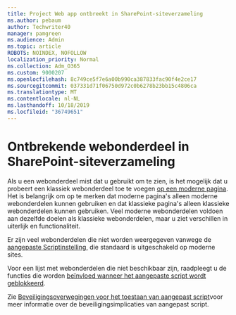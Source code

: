 ```yaml
---
title: Project Web app ontbreekt in SharePoint-siteverzameling
ms.author: pebaum
author: Techwriter40
manager: pamgreen
ms.audience: Admin
ms.topic: article
ROBOTS: NOINDEX, NOFOLLOW
localization_priority: Normal
ms.collection: Adm_O365
ms.custom: 9000207
ms.openlocfilehash: 8c749ce5f7e6a00b990ca387833fac90f4e2ce17
ms.sourcegitcommit: 037331d71f06750d972c0b6278b23bb15c4806ca
ms.translationtype: MT
ms.contentlocale: nl-NL
ms.lasthandoff: 10/18/2019
ms.locfileid: "36749651"
---
```

# <a name="missing-web-part-in-sharepoint-site-collection"></a>Ontbrekende webonderdeel in SharePoint-siteverzameling

Als u een webonderdeel mist dat u gebruikt om te zien, is het mogelijk dat u probeert een klassiek webonderdeel toe te voegen [op een moderne pagina](https://support.office.com/article/classic-and-modern-web-part-experiences-3fdae6c3-8fc1-49ab-8708-8c104b882e64). Het is belangrijk om op te merken dat moderne pagina's alleen moderne webonderdelen kunnen gebruiken en dat klassieke pagina's alleen klassieke webonderdelen kunnen gebruiken. Veel moderne webonderdelen voldoen aan dezelfde doelen als klassieke webonderdelen, maar u ziet verschillen in uiterlijk en functionaliteit.

Er zijn veel webonderdelen die niet worden weergegeven vanwege de [aangepaste Scriptinstelling](https://docs.microsoft.com/sharepoint/allow-or-prevent-custom-script), die standaard is uitgeschakeld op moderne sites. 

Voor een lijst met webonderdelen die niet beschikbaar zijn, raadpleegt u de functies die worden [beïnvloed wanneer het aangepaste script wordt geblokkeerd](https://docs.microsoft.com/sharepoint/allow-or-prevent-custom-script#features-affected-when-custom-script-is-blocked).

 Zie [Beveiligingsoverwegingen voor het toestaan van aangepast script](https://docs.microsoft.com/sharepoint/security-considerations-of-allowing-custom-script)voor meer informatie over de beveiligingsimplicaties van aangepast script.
